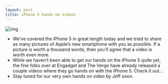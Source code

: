 ```yaml
---
layout: post
title: iPhone 5 hands on videos
---
```

![img](http://media.idownloadblog.com/wp-content/uploads/2012/09/iPhone-5-black-front-EarPods.jpg)
* We’ve covered the iPhone 5 in great length today and we tried to share as many pictures of Apple’s new smartphone with you as possible. If a picture is worth a thousand words, then you’ll agree that a video is worth even more.
* While we haven’t been able to get our hands on the iPhone 5 quite yet, the fine folks over at Engadget and The Verge have already released a couple videos where they go hands on with the iPhone 5. Check it out…
* Stay tuned for our very own hands on video by Jeff soon.

